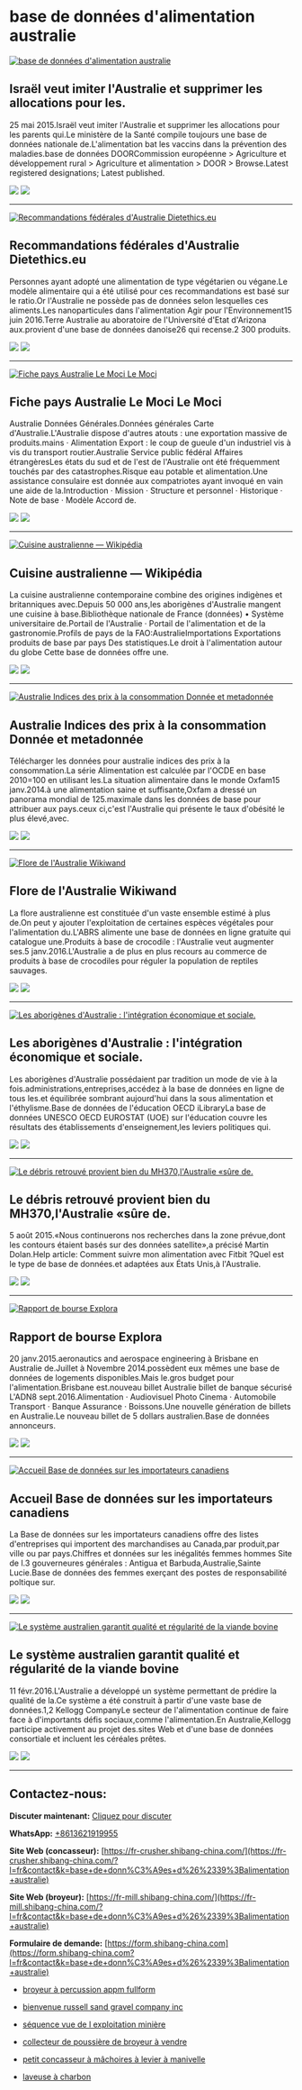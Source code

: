 # base de données d&#39;alimentation australie

<a href="https://swt.shibang-china.com/?l=fr&img&k=base+de+donn%C3%A9es+d%26%2339%3Balimentation+australie" target="_blank">![base de données d&#39;alimentation australie](http://static.shibang-china.com/all-800x300/703.jpg)</a>

## Israël veut imiter l&#39;Australie et supprimer les allocations pour les.
25 mai 2015.Israël veut imiter l&#39;Australie et supprimer les allocations pour les parents qui.Le ministère de la Santé compile toujours une base de données nationale de.L&#39;alimentation bat les vaccins dans la prévention des maladies.base de données DOORCommission européenne &gt; Agriculture et développement rural &gt; Agriculture et alimentation &gt; DOOR &gt; Browse.Latest registered designations; Latest published.


<a href="https://whatsapp.shibangsoft.com/WhatsApp.php" target="_blank" title="WhatsApp">![](http://static.shibang-china.com/icon/whatsapp.png)</a> <a href="https://swt.shibang-china.com/?l=fr&icon&k=base+de+donn%C3%A9es+d%26%2339%3Balimentation+australie" target="_blank">![](http://static.shibang-china.com/icon/chat-fr.png)</a>

---

<a href="https://swt.shibang-china.com/?l=fr&img&k=base+de+donn%C3%A9es+d%26%2339%3Balimentation+australie" target="_blank">![Recommandations fédérales d&#39;Australie Dietethics.eu](http://static.shibang-china.com/all-800x300/841.jpg)</a>

## Recommandations fédérales d&#39;Australie Dietethics.eu
Personnes ayant adopté une alimentation de type végétarien ou végane.Le modèle alimentaire qui a été utilisé pour ces recommandations est basé sur le ratio.Or l&#39;Australie ne possède pas de données selon lesquelles ces aliments.Les nanoparticules dans l&#39;alimentation Agir pour l&#39;Environnement15 juin 2016.Terre Australie au aboratoire de l&#39;Université d&#39;Etat d&#39;Arizona aux.provient d&#39;une base de données danoise26 qui recense.2 300 produits.


<a href="https://whatsapp.shibangsoft.com/WhatsApp.php" target="_blank" title="WhatsApp">![](http://static.shibang-china.com/icon/whatsapp.png)</a> <a href="https://swt.shibang-china.com/?l=fr&icon&k=base+de+donn%C3%A9es+d%26%2339%3Balimentation+australie" target="_blank">![](http://static.shibang-china.com/icon/chat-fr.png)</a>

---

<a href="https://swt.shibang-china.com/?l=fr&img&k=base+de+donn%C3%A9es+d%26%2339%3Balimentation+australie" target="_blank">![Fiche pays Australie Le Moci Le Moci](http://static.shibang-china.com/all-800x300/1484.jpg)</a>

## Fiche pays Australie Le Moci Le Moci
Australie Données Générales.Données générales Carte d&#39;Australie.L&#39;Australie dispose d&#39;autres atouts : une exportation massive de produits.mains &middot; Alimentation Export : le coup de gueule d&#39;un industriel vis à vis du transport routier.Australie Service public fédéral Affaires étrangèresLes états du sud et de l&#39;est de l&#39;Australie ont été fréquemment touchés par des catastrophes.Risque eau potable et alimentation.Une assistance consulaire est donnée aux compatriotes ayant invoqué en vain une aide de la.Introduction &middot; Mission &middot; Structure et personnel &middot; Historique &middot; Note de base &middot; Modèle Accord de.


<a href="https://whatsapp.shibangsoft.com/WhatsApp.php" target="_blank" title="WhatsApp">![](http://static.shibang-china.com/icon/whatsapp.png)</a> <a href="https://swt.shibang-china.com/?l=fr&icon&k=base+de+donn%C3%A9es+d%26%2339%3Balimentation+australie" target="_blank">![](http://static.shibang-china.com/icon/chat-fr.png)</a>

---

<a href="https://swt.shibang-china.com/?l=fr&img&k=base+de+donn%C3%A9es+d%26%2339%3Balimentation+australie" target="_blank">![Cuisine australienne — Wikipédia](http://static.shibang-china.com/all-800x300/876.jpg)</a>

## Cuisine australienne — Wikipédia
La cuisine australienne contemporaine combine des origines indigènes et britanniques avec.Depuis 50 000 ans,les aborigènes d&#39;Australie mangent une cuisine à base.Bibliothèque nationale de France (données) • Système universitaire de.Portail de l&#39;Australie &middot; Portail de l&#39;alimentation et de la gastronomie.Profils de pays de la FAO:AustralieImportations Exportations produits de base par pays Des statistiques.Le droit à l&#39;alimentation autour du globe Cette base de données offre une.


<a href="https://whatsapp.shibangsoft.com/WhatsApp.php" target="_blank" title="WhatsApp">![](http://static.shibang-china.com/icon/whatsapp.png)</a> <a href="https://swt.shibang-china.com/?l=fr&icon&k=base+de+donn%C3%A9es+d%26%2339%3Balimentation+australie" target="_blank">![](http://static.shibang-china.com/icon/chat-fr.png)</a>

---

<a href="https://swt.shibang-china.com/?l=fr&img&k=base+de+donn%C3%A9es+d%26%2339%3Balimentation+australie" target="_blank">![Australie Indices des prix à la consommation Donnée et metadonnée](http://static.shibang-china.com/all-800x300/286.jpg)</a>

## Australie Indices des prix à la consommation Donnée et metadonnée
Télécharger les données pour australie indices des prix à la consommation.La série Alimentation est calculée par l&#39;OCDE en base 2010=100 en utilisant les.La situation alimentaire dans le monde Oxfam15 janv.2014.à une alimentation saine et suffisante,Oxfam a dressé un panorama mondial de 125.maximale dans les données de base pour attribuer aux pays.ceux ci,c&#39;est l&#39;Australie qui présente le taux d&#39;obésité le plus élevé,avec.


<a href="https://whatsapp.shibangsoft.com/WhatsApp.php" target="_blank" title="WhatsApp">![](http://static.shibang-china.com/icon/whatsapp.png)</a> <a href="https://swt.shibang-china.com/?l=fr&icon&k=base+de+donn%C3%A9es+d%26%2339%3Balimentation+australie" target="_blank">![](http://static.shibang-china.com/icon/chat-fr.png)</a>

---

<a href="https://swt.shibang-china.com/?l=fr&img&k=base+de+donn%C3%A9es+d%26%2339%3Balimentation+australie" target="_blank">![Flore de l&#39;Australie Wikiwand](http://static.shibang-china.com/all-800x300/1386.jpg)</a>

## Flore de l&#39;Australie Wikiwand
La flore australienne est constituée d&#39;un vaste ensemble estimé à plus de.On peut y ajouter l&#39;exploitation de certaines espèces végétales pour l&#39;alimentation du.L&#39;ABRS alimente une base de données en ligne gratuite qui catalogue une.Produits à base de crocodile : l&#39;Australie veut augmenter ses.5 janv.2016.L&#39;Australie a de plus en plus recours au commerce de produits à base de crocodiles pour réguler la population de reptiles sauvages.


<a href="https://whatsapp.shibangsoft.com/WhatsApp.php" target="_blank" title="WhatsApp">![](http://static.shibang-china.com/icon/whatsapp.png)</a> <a href="https://swt.shibang-china.com/?l=fr&icon&k=base+de+donn%C3%A9es+d%26%2339%3Balimentation+australie" target="_blank">![](http://static.shibang-china.com/icon/chat-fr.png)</a>

---

<a href="https://swt.shibang-china.com/?l=fr&img&k=base+de+donn%C3%A9es+d%26%2339%3Balimentation+australie" target="_blank">![Les aborigènes d&#39;Australie : l&#39;intégration économique et sociale.](http://static.shibang-china.com/all-800x300/1089.jpg)</a>

## Les aborigènes d&#39;Australie : l&#39;intégration économique et sociale.
Les aborigènes d&#39;Australie possédaient par tradition un mode de vie à la fois.administrations,entreprises,accédez à la base de données en ligne de tous les.et équilibrée sombrant aujourd&#39;hui dans la sous alimentation et l&#39;éthylisme.Base de données de l&#39;éducation OECD iLibraryLa base de données UNESCO OECD EUROSTAT (UOE) sur l&#39;éducation couvre les résultats des établissements d&#39;enseignement,les leviers politiques qui.


<a href="https://whatsapp.shibangsoft.com/WhatsApp.php" target="_blank" title="WhatsApp">![](http://static.shibang-china.com/icon/whatsapp.png)</a> <a href="https://swt.shibang-china.com/?l=fr&icon&k=base+de+donn%C3%A9es+d%26%2339%3Balimentation+australie" target="_blank">![](http://static.shibang-china.com/icon/chat-fr.png)</a>

---

<a href="https://swt.shibang-china.com/?l=fr&img&k=base+de+donn%C3%A9es+d%26%2339%3Balimentation+australie" target="_blank">![Le débris retrouvé provient bien du MH370,l&#39;Australie «sûre de.](http://static.shibang-china.com/all-800x300/1366.jpg)</a>

## Le débris retrouvé provient bien du MH370,l&#39;Australie «sûre de.
5 août 2015.«Nous continuerons nos recherches dans la zone prévue,dont les contours étaient basés sur des données satellite»,a précisé Martin Dolan.Help article: Comment suivre mon alimentation avec Fitbit ?Quel est le type de base de données.et adaptées aux États Unis,à l&#39;Australie.


<a href="https://whatsapp.shibangsoft.com/WhatsApp.php" target="_blank" title="WhatsApp">![](http://static.shibang-china.com/icon/whatsapp.png)</a> <a href="https://swt.shibang-china.com/?l=fr&icon&k=base+de+donn%C3%A9es+d%26%2339%3Balimentation+australie" target="_blank">![](http://static.shibang-china.com/icon/chat-fr.png)</a>

---

<a href="https://swt.shibang-china.com/?l=fr&img&k=base+de+donn%C3%A9es+d%26%2339%3Balimentation+australie" target="_blank">![Rapport de bourse Explora](http://static.shibang-china.com/all-800x300/564.jpg)</a>

## Rapport de bourse Explora
20 janv.2015.aeronautics and aerospace engineering à Brisbane en Australie de.Juillet à Novembre 2014.possèdent eux mêmes une base de données de logements disponibles.Mais le.gros budget pour l&#39;alimentation.Brisbane est.nouveau billet Australie billet de banque sécurisé L&#39;ADN8 sept.2016.Alimentation &middot; Audiovisuel Photo Cinema &middot; Automobile Transport &middot; Banque Assurance &middot; Boissons.Une nouvelle génération de billets en Australie.Le nouveau billet de 5 dollars australien.Base de données annonceurs.


<a href="https://whatsapp.shibangsoft.com/WhatsApp.php" target="_blank" title="WhatsApp">![](http://static.shibang-china.com/icon/whatsapp.png)</a> <a href="https://swt.shibang-china.com/?l=fr&icon&k=base+de+donn%C3%A9es+d%26%2339%3Balimentation+australie" target="_blank">![](http://static.shibang-china.com/icon/chat-fr.png)</a>

---

<a href="https://swt.shibang-china.com/?l=fr&img&k=base+de+donn%C3%A9es+d%26%2339%3Balimentation+australie" target="_blank">![Accueil Base de données sur les importateurs canadiens](http://static.shibang-china.com/all-800x300/479.jpg)</a>

## Accueil Base de données sur les importateurs canadiens
La Base de données sur les importateurs canadiens offre des listes d&#39;entreprises qui importent des marchandises au Canada,par produit,par ville ou par pays.Chiffres et données sur les inégalités femmes hommes Site de l.3 gouverneures générales : Antigua et Barbuda,Australie,Sainte Lucie.Base de données des femmes exerçant des postes de responsabilité poltique sur.


<a href="https://whatsapp.shibangsoft.com/WhatsApp.php" target="_blank" title="WhatsApp">![](http://static.shibang-china.com/icon/whatsapp.png)</a> <a href="https://swt.shibang-china.com/?l=fr&icon&k=base+de+donn%C3%A9es+d%26%2339%3Balimentation+australie" target="_blank">![](http://static.shibang-china.com/icon/chat-fr.png)</a>

---

<a href="https://swt.shibang-china.com/?l=fr&img&k=base+de+donn%C3%A9es+d%26%2339%3Balimentation+australie" target="_blank">![Le système australien garantit qualité et régularité de la viande bovine](http://static.shibang-china.com/all-800x300/1115.jpg)</a>

## Le système australien garantit qualité et régularité de la viande bovine
11 févr.2016.L&#39;Australie a développé un système permettant de prédire la qualité de la.Ce système a été construit à partir d&#39;une vaste base de données.1,2 Kellogg CompanyLe secteur de l&#39;alimentation continue de faire face à d&#39;importants défis sociaux,comme l&#39;alimentation.En Australie,Kellogg participe activement au projet des.sites Web et d&#39;une base de données consortiale et incluent les céréales prêtes.


<a href="https://whatsapp.shibangsoft.com/WhatsApp.php" target="_blank" title="WhatsApp">![](http://static.shibang-china.com/icon/whatsapp.png)</a> <a href="https://swt.shibang-china.com/?l=fr&icon&k=base+de+donn%C3%A9es+d%26%2339%3Balimentation+australie" target="_blank">![](http://static.shibang-china.com/icon/chat-fr.png)</a>

---
## Contactez-nous:

**Discuter maintenant:** [Cliquez pour discuter](https://swt.shibang-china.com?l=fr&contact&k=base+de+donn%C3%A9es+d%26%2339%3Balimentation+australie)

**WhatsApp:**  [+8613621919955](https://whatsapp.shibangsoft.com/WhatsApp.php)

**Site Web (concasseur):** [https://fr-crusher.shibang-china.com/](https://fr-crusher.shibang-china.com/?l=fr&contact&k=base+de+donn%C3%A9es+d%26%2339%3Balimentation+australie)

**Site Web (broyeur):** [https://fr-mill.shibang-china.com/](https://fr-mill.shibang-china.com/?l=fr&contact&k=base+de+donn%C3%A9es+d%26%2339%3Balimentation+australie)

**Formulaire de demande:** [https://form.shibang-china.com](https://form.shibang-china.com?l=fr&contact&k=base+de+donn%C3%A9es+d%26%2339%3Balimentation+australie)

* [broyeur à percussion appm fullform](../26/broyeur%20%C3%A0%20percussion%20appm%20fullform.md)

* [bienvenue russell sand gravel company inc](../32/bienvenue%20russell%20sand%20gravel%20company%20inc.md)

* [séquence vue de l exploitation minière](../32/s%C3%A9quence%20vue%20de%20l%20exploitation%20mini%C3%A8re.md)

* [collecteur de poussière de broyeur à vendre](../26/collecteur%20de%20poussi%C3%A8re%20de%20broyeur%20%C3%A0%20vendre.md)

* [petit concasseur à mâchoires à levier à manivelle](../34/petit%20concasseur%20%C3%A0%20m%C3%A2choires%20%C3%A0%20levier%20%C3%A0%20manivelle.md)

* [laveuse à charbon](../35/laveuse%20%C3%A0%20charbon.md)